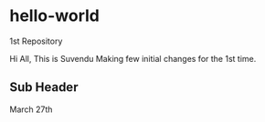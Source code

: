 # hello-world
1st Repository

Hi All,
This is Suvendu Making few initial changes for the 1st time.
## Sub Header
March 27th
